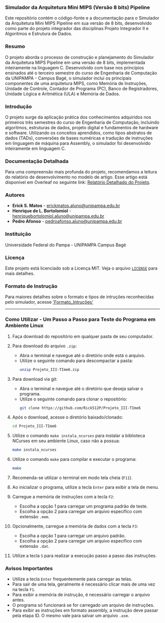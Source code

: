 ### Simulador da Arquitetura Mini MIPS (Versão 8 bits) Pipeline

Este repositório contém o código-fonte e a documentação para o Simulador da Arquitetura Mini MIPS Pipeline em sua versão de 8 bits, desenvolvido como parte do projeto integrador das disciplinas Projeto Integrador II e Algoritmos e Estrutura de Dados.

### Resumo

O projeto aborda o processo de construção e planejamento do Simulador da Arquitetura MIPS Pipeline em uma versão de 8 bits, implementada inteiramente na linguagem C. Desenvolvido com base nos princípios ensinados até o terceiro semestre do curso de Engenharia de Computação da UNIPAMPA - Campus Bagé, o simulador inclui os principais componentes de uma arquitetura MIPS, como Memória de Instruções, Unidade de Controle, Contador de Programa (PC), Banco de Registradores, Unidade Lógica e Aritmética (ULA) e Memória de Dados.

### Introdução

O projeto surge da aplicação prática dos conhecimentos adquiridos nos primeiros três semestres do curso de Engenharia de Computação, incluindo algoritmos, estruturas de dados, projeto digital e fundamentos de hardware e software. Utilizando os conceitos aprendidos, como tipos abstratos de dados (TADs), conversões de bases numéricas e tradução de instruções em linguagem de máquina para Assembly, o simulador foi desenvolvido inteiramente em linguagem C.

### Documentação Detalhada

Para uma compreensão mais profunda do projeto, recomendamos a leitura do relatório de desenvolvimento no modelo de artigo. Esse artigo está disponível em Overleaf no seguinte link: [Relatório Detalhado do Projeto](https://www.overleaf.com/project/668c645dd27411508d63c591).

### Autores

- **Erick S. Matos** - erickmatos.aluno@unipampa.edu.br
- **Henrique de L. Bortolomiol** - henriquebortolomiol.aluno@unipampa.edu.br
- **Pedro Afonso** - pedroafonso.aluno@unipampa.edu.br

### Instituição

Universidade Federal do Pampa - UNIPAMPA Campus Bagé

### Licença

Este projeto está licenciado sob a Licença MIT. Veja o arquivo [`LICENSE`](LICENSE) para mais detalhes.

### Formato de Instrução

Para maiores detalhes sobre o formato e tipos de intruções reconhecidas pelo simulador, acesse ['Formato_Intruções'](Formato_Instrucoes.md)

---

### Como Utilizar - Um Passo a Passo para Teste do Programa em Ambiente Linux

1. Faça download do repositório em qualquer pasta de seu computador.

2. Para download do arquivo `.zip`:
   - Abra o terminal e navegue até o diretório onde está o arquivo.
   - Utilize o seguinte comando para descompactar a pasta:
     ```bash
     unzip Projeto_III-TIme6.zip
     ```

3. Para download via git:
   - Abra o terminal e navegue até o diretório que deseja salvar o programa.
   - Utilize o seguinte comando para clonar o repositório:
     ```bash
     git clone https://github.com/Rick512P/Projeto_III-TIme6
     ```

4. Após o download, acesse o diretório baixado/clonado:
   ```bash
   cd Projeto_III-TIme6
   ```

5. Utilize o comando `make instala_ncurses` para instalar a biblioteca NCurses em seu ambiente Linux, caso não a possua:
   ```bash
   make instala_ncurses
   ```

6. Utilize o comando `make` para compilar e executar o programa:
   ```bash
   make
   ```

7. Recomenda-se utilizar o terminal em modo tela cheia (`F11`).

8. Ao inicializar o programa, utilize a tecla `Enter` para exibir a tela de menu.

9. Carregue a memória de instruções com a tecla `F2`:
   - Escolha a opção 1 para carregar um programa padrão de teste.
   - Escolha a opção 2 para carregar um arquivo específico com extensão `.mem`.

10. Opcionalmente, carregue a memória de dados com a tecla `F3`:
    - Escolha a opção 1 para carregar um arquivo padrão.
    - Escolha a opção 2 para carregar um arquivo específico com extensão `.dat`.

11. Utilize a tecla `S` para realizar a execução passo a passo das instruções.

### Avisos Importantes

- Utilize a tecla `Enter` frequentemente para carregar as telas.
- Para sair de uma tela, geralmente é necessário clicar mais de uma vez na tecla `F1`.
- Para exibir a memória de instrução, é necessário carregar o arquivo antes.
- O programa só funcionará se for carregado um arquivo de instruções.
- Para exibir as instruções em formato assembly, a instrução deve passar pela etapa ID. O mesmo vale para salvar um arquivo `.asm`.
